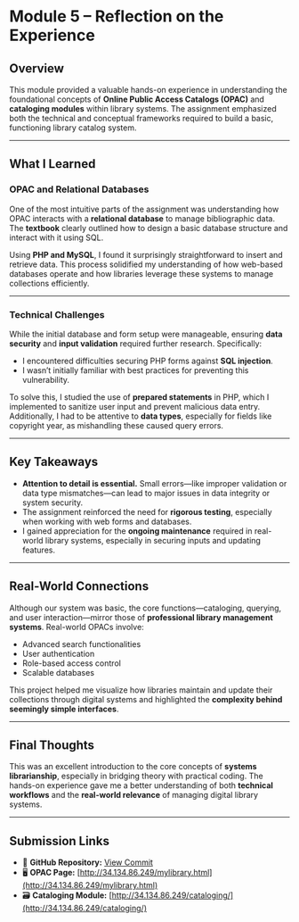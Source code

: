 # Module 5 – Reflection on the Experience

## Overview  
This module provided a valuable hands-on experience in understanding the foundational concepts of **Online Public Access Catalogs (OPAC)** and **cataloging modules** within library systems. The assignment emphasized both the technical and conceptual frameworks required to build a basic, functioning library catalog system.

---

## What I Learned

### OPAC and Relational Databases  
One of the most intuitive parts of the assignment was understanding how OPAC interacts with a **relational database** to manage bibliographic data. The **textbook** clearly outlined how to design a basic database structure and interact with it using SQL.  

Using **PHP and MySQL**, I found it surprisingly straightforward to insert and retrieve data. This process solidified my understanding of how web-based databases operate and how libraries leverage these systems to manage collections efficiently.

---

### Technical Challenges  

While the initial database and form setup were manageable, ensuring **data security** and **input validation** required further research. Specifically:

- I encountered difficulties securing PHP forms against **SQL injection**.
- I wasn’t initially familiar with best practices for preventing this vulnerability.
  
To solve this, I studied the use of **prepared statements** in PHP, which I implemented to sanitize user input and prevent malicious data entry. Additionally, I had to be attentive to **data types**, especially for fields like copyright year, as mishandling these caused query errors.

---

## Key Takeaways  

- **Attention to detail is essential.** Small errors—like improper validation or data type mismatches—can lead to major issues in data integrity or system security.
- The assignment reinforced the need for **rigorous testing**, especially when working with web forms and databases.
- I gained appreciation for the **ongoing maintenance** required in real-world library systems, especially in securing inputs and updating features.

---

## Real-World Connections  

Although our system was basic, the core functions—cataloging, querying, and user interaction—mirror those of **professional library management systems**. Real-world OPACs involve:

- Advanced search functionalities  
- User authentication  
- Role-based access control  
- Scalable databases

This project helped me visualize how libraries maintain and update their collections through digital systems and highlighted the **complexity behind seemingly simple interfaces**.

---

## Final Thoughts  

This was an excellent introduction to the core concepts of **systems librarianship**, especially in bridging theory with practical coding. The hands-on experience gave me a better understanding of both **technical workflows** and the **real-world relevance** of managing digital library systems.

---

## Submission Links  

- 🔗 **GitHub Repository:** [View Commit](https://github.com/clcjo20/syslib2025/commit/9f9ebda5182f1657918fdf2dd17a3af9e05fc4b7)  
- 🖥️ **OPAC Page:** [http://34.134.86.249/mylibrary.html](http://34.134.86.249/mylibrary.html)  
- 🗃️ **Cataloging Module:** [http://34.134.86.249/cataloging/](http://34.134.86.249/cataloging/)

